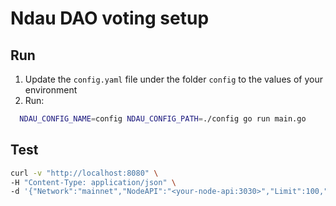 # Ndau DAO voting setup

## Run
1. Update the `config.yaml` file under the folder `config` to the values of your environment
1. Run:    
```sh
  NDAU_CONFIG_NAME=config NDAU_CONFIG_PATH=./config go run main.go
```
## Test
```sh
curl -v "http://localhost:8080" \
-H "Content-Type: application/json" \
-d '{"Network":"mainnet","NodeAPI":"<your-node-api:3030>","Limit":100,"StartAfterKey": "-"}'

```